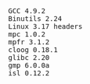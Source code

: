 <pre>
GCC 4.9.2
Binutils 2.24
Linux 3.17 headers
mpc 1.0.2
mpfr 3.1.2
cloog 0.18.1
glibc 2.20
gmp 6.0.0a
isl 0.12.2</pre>
